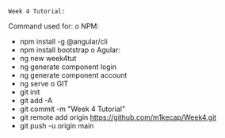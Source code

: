    Week 4 Tutorial: 
Command used for: 
o NPM: 
- npm install -g @angular/cli
- npm install bootstrap
o Agular:
- ng new week4tut
- ng generate component login
- ng generate component account
- ng serve
o GIT
- git init
- git add -A
- git commit -m "Week 4 Tutorial"
- git remote add origin https://github.com/m1kecap/Week4.git
- git push -u origin main
